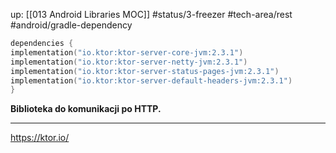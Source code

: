 up: [[013 Android Libraries MOC]]
#status/3-freezer
#tech-area/rest
#android/gradle-dependency

```kotlin
dependencies {  
implementation("io.ktor:ktor-server-core-jvm:2.3.1")  
implementation("io.ktor:ktor-server-netty-jvm:2.3.1")  
implementation("io.ktor:ktor-server-status-pages-jvm:2.3.1")  
implementation("io.ktor:ktor-server-default-headers-jvm:2.3.1")  
}
```


**Biblioteka do komunikacji po HTTP.**

---
https://ktor.io/